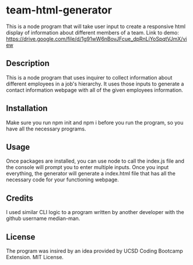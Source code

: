 # team-html-generator
This is a node program that will take user input to create a responsive html display of information about different members of a team.
Link to demo: https://drive.google.com/file/d/1g91wW6nBovJFcue_dpRnLiYoSpqtVJmX/view 

## Description

This is a node program that uses inquirer to collect information about different employees in a job's hierarchy. It uses those inputs to generate a contact information webpage with all of the given employees information.

## Installation

Make sure you run npm init and npm i before you run the program, so you have all the necessary programs.

## Usage
Once packages are installed, you can use node to call the index.js file and the console will prompt you to enter multiple inputs. Once you input everything, the generator will generate a index.html file that has all the necessary code for your functioning webpage.

## Credits

I used similar CLI logic to a program written by another developer with the github username median-man.

## License

The program was insired by an idea provided by UCSD Coding Bootcamp Extension. MIT License.